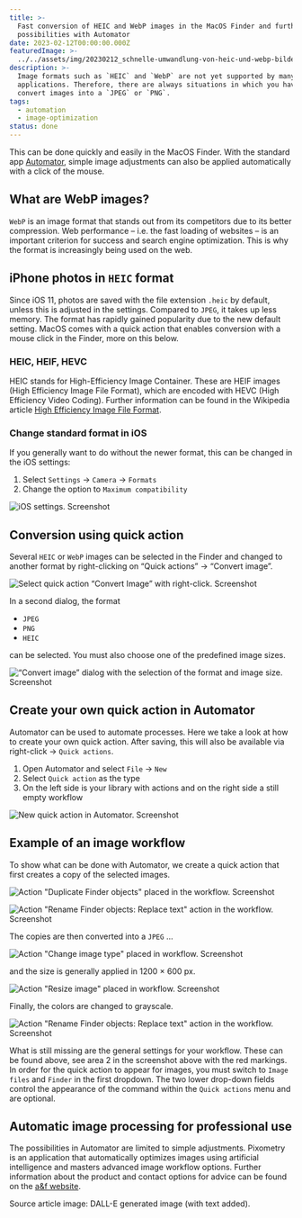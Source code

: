 ```yaml
---
title: >-
  Fast conversion of HEIC and WebP images in the MacOS Finder and further
  possibilities with Automator
date: 2023-02-12T00:00:00.000Z
featuredImage: >-
  ../../assets/img/20230212_schnelle-umwandlung-von-heic-und-webp-bildern-im-macos-finder-und-weitere-moeglichkeiten-mit-automator.png
description: >-
  Image formats such as `HEIC` and `WebP` are not yet supported by many
  applications. Therefore, there are always situations in which you have to
  convert images into a `JPEG` or `PNG`.
tags:
  - automation
  - image-optimization
status: done
---
```

This can be done quickly and easily in the MacOS Finder. With the standard app [Automator](https://support.apple.com/en-us/guide/automator/welcome/mac), simple image adjustments can also be applied automatically with a click of the mouse.

## What are WebP images?

`WebP` is an image format that stands out from its competitors due to its better compression. Web performance – i.e. the fast loading of websites – is an important criterion for success and search engine optimization. This is why the format is increasingly being used on the web.

## iPhone photos in `HEIC` format

Since iOS 11, photos are saved with the file extension `.heic` by default, unless this is adjusted in the settings. Compared to `JPEG`, it takes up less memory. The format has rapidly gained popularity due to the new default setting. MacOS comes with a quick action that enables conversion with a mouse click in the Finder, more on this below.

### HEIC, HEIF, HEVC

HEIC stands for High-Efficiency Image Container. These are HEIF images (High Efficiency Image File Format), which are encoded with HEVC (High Efficiency Video Coding). Further information can be found in the Wikipedia article [High Efficiency Image File Format](https://en.wikipedia.org/wiki/High_Efficiency_Image_File_Format).

### Change standard format in iOS

If you generally want to do without the newer format, this can be changed in the iOS settings:

1. Select `Settings` → `Camera` → `Formats`
2. Change the option to `Maximum compatibility`

![iOS settings. Screenshot](../../assets/img/20230212_schnelle-umwandlung-von-heic-und-webp-bildern-im-macos-finder-und-weitere-moeglichkeiten-mit-automator_1.jpeg)

## Conversion using quick action

Several `HEIC` or `WebP` images can be selected in the Finder and changed to another format by right-clicking on “Quick actions” → “Convert image”.

![Select quick action “Convert Image” with right-click. Screenshot](../../assets/img/20230212_schnelle-umwandlung-von-heic-und-webp-bildern-im-macos-finder-und-weitere-moeglichkeiten-mit-automator_2.png)


In a second dialog, the format

- `JPEG`
- `PNG`
- `HEIC`

can be selected. You must also choose one of the predefined image sizes.

![“Convert image” dialog with the selection of the format and image size. Screenshot](../../assets/img/20230212_schnelle-umwandlung-von-heic-und-webp-bildern-im-macos-finder-und-weitere-moeglichkeiten-mit-automator_3.png)

## Create your own quick action in Automator

Automator can be used to automate processes. Here we take a look at how to create your own quick action. After saving, this will also be available via right-click → `Quick actions`.

1. Open Automator and select `File` → `New`
2. Select `Quick action` as the type
3. On the left side is your library with actions and on the right side a still empty workflow

![New quick action in Automator. Screenshot](../../assets/img/20230212_schnelle-umwandlung-von-heic-und-webp-bildern-im-macos-finder-und-weitere-moeglichkeiten-mit-automator_4.png)

## Example of an image workflow

To show what can be done with Automator, we create a quick action that first creates a copy of the selected images.

![Action "Duplicate Finder objects" placed in the workflow. Screenshot](../../assets/img/20230212_schnelle-umwandlung-von-heic-und-webp-bildern-im-macos-finder-und-weitere-moeglichkeiten-mit-automator_5.png)

![Action "Rename Finder objects: Replace text" action in the workflow. Screenshot](../../assets/img/20230212_schnelle-umwandlung-von-heic-und-webp-bildern-im-macos-finder-und-weitere-moeglichkeiten-mit-automator_6.png)

The copies are then converted into a `JPEG` …

![Action "Change image type" placed in workflow. Screenshot](../../assets/img/20230212_schnelle-umwandlung-von-heic-und-webp-bildern-im-macos-finder-und-weitere-moeglichkeiten-mit-automator_7.png)

and the size is generally applied in 1200 × 600 px.

![Action "Resize image" placed in workflow. Screenshot](../../assets/img/20230212_schnelle-umwandlung-von-heic-und-webp-bildern-im-macos-finder-und-weitere-moeglichkeiten-mit-automator_8.png)

Finally, the colors are changed to grayscale.

![Action "Rename Finder objects: Replace text" action in the workflow. Screenshot](../../assets/img/20230212_schnelle-umwandlung-von-heic-und-webp-bildern-im-macos-finder-und-weitere-moeglichkeiten-mit-automator_9.png)

What is still missing are the general settings for your workflow. These can be found above, see area 2 in the screenshot above with the red markings. In order for the quick action to appear for images, you must switch to `Image files` and `Finder` in the first dropdown. The two lower drop-down fields control the appearance of the command within the `Quick actions` menu and are optional.

## Automatic image processing for professional use

The possibilities in Automator are limited to simple adjustments. Pixometry is an application that automatically optimizes images using artificial intelligence and masters advanced image workflow options. Further information about the product and contact options for advice can be found on the [a&f website](https://www.a-f.ch/produkte/pixometry/).

Source article image: DALL-E generated image (with text added).
